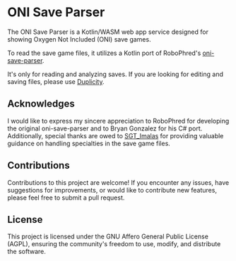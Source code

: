 # ONI Save Parser

The ONI Save Parser is a Kotlin/WASM web app service designed for
showing Oxygen Not Included (ONI) save games.

To read the save game files, it utilizes a Kotlin port
of RoboPhred's [oni-save-parser](https://github.com/RoboPhred/oni-save-parser).

It's only for reading and analyzing saves.
If you are looking for editing and saving files, please use [Duplicity](https://robophred.github.io/oni-duplicity/#/).

## Acknowledges

I would like to express my sincere appreciation to RoboPhred for developing 
the original oni-save-parser and to Bryan Gonzalez for his C# port. 
Additionally, special thanks are owed to [SGT_Imalas](https://github.com/Sgt-Imalas) for
providing valuable guidance on handling specialties in the save game files.

## Contributions

Contributions to this project are welcome! If you encounter any issues,
have suggestions for improvements, or would like to contribute new features,
please feel free to submit a pull request.

## License

This project is licensed under the GNU Affero General Public License (AGPL),
ensuring the community's freedom to use, modify, and distribute the software.
